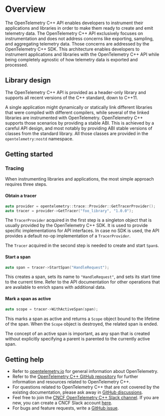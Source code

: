 # Overview

The OpenTelemetry C++ API enables developers to instrument their applications
and libraries in order to make them ready to create and emit telemetry data.
The OpenTelemetry C++ API exclusively focuses on instrumentation and does not
address concerns like exporting, sampling, and aggregating telemetry data.
Those concerns are addressed by the OpenTelemetry C++ SDK. This architecture
enables developers to instrument applications and libraries with the
OpenTelemetry C++ API while being completely agnostic of how telemetry data is
exported and processed.

## Library design

The OpenTelemetry C++ API is provided as a header-only library and supports all
recent versions of the C++ standard, down to C++11.

A single application might dynamically or statically link different libraries
that were compiled with different compilers, while several of the linked
libraries are instrumented with OpenTelemetry. OpenTelemetry C++ supports those
scenarios by providing a stable ABI. This is achieved by a careful API design,
and most notably by providing ABI stable versions of classes from the standard
library. All those classes are provided in the `opentelemetry:nostd` namespace.

## Getting started

### Tracing

When instrumenting libraries and applications, the most simple approach
requires three steps.

#### Obtain a tracer

```cpp
auto provider = opentelemetry::trace::Provider::GetTracerProvider();
auto tracer = provider->GetTracer("foo_library", "1.0.0");
```
The `TracerProvider` acquired in the first step is a singleton object that
is usually provided by the OpenTelemetry C++ SDK. It is used to provide
specific implementations for API interfaces. In case no SDK is used, the API
provides a default no-op implementation of a `TracerProvider`.

The `Tracer` acquired in the second step is needed to create and start `Span`s.

#### Start a span

```cpp
auto span = tracer->StartSpan("HandleRequest");
```

This creates a span, sets its name to `"HandleRequest"`, and sets its start
time to the current time. Refer to the API documentation for other operations
that are available to enrich spans with additional data.

#### Mark a span as active

```cpp
auto scope = tracer->WithActiveSpan(span);
```

This marks a span as active and returns a `Scope` object bound to the
lifetime of the span. When the `Scope` object is destroyed, the related span is
ended.

The concept of an active span is important, as any span that is created
without explicitly specifying a parent is parented to the currently active
span.

## Getting help

* Refer to [opentelemetry.io](https://opentelemetry.io/) for general
  information about OpenTelemetry.
* Refer to the [OpenTelemetry C++ GitHub repository](https://github.com/open-telemetry/opentelemetry-cpp)
  for further information and resources related to OpenTelemetry C++.
* For questions related to OpenTelemetry C++ that are not covered by the
  existing documentation, please ask away in [GitHub discussions](https://github.com/open-telemetry/opentelemetry-cpp/discussions).
* Feel free to join the [CNCF OpenTelemetry C++ Slack channel](https://cloud-native.slack.com/archives/C01N3AT62SJ).
  If you are new, you can create a CNCF Slack account [here](http://slack.cncf.io/).
* For bugs and feature requests, write a [GitHub issue](https://github.com/open-telemetry/opentelemetry-cpp/issues).
